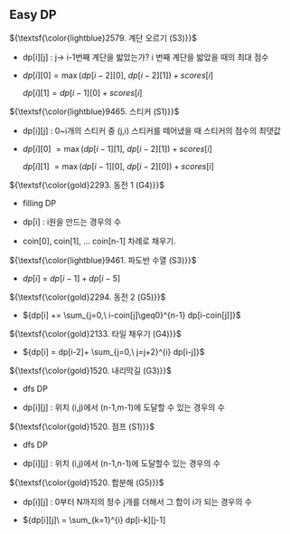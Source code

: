 ## Easy DP
${\textsf{\color{lightblue}2579. 계단 오르기 (S3)}}$

- dp[i][j] : j-> i-1번째 계단을 밟았는가? i 번째 계단을 밟았을 때의 최대 점수

- ${dp[i][0] =  \max(dp[i-2][0],\ dp[i-2][1])+scores[i] }$

  ${dp[i][1] = dp[i-1][0]+scores[i]}$

${\textsf{\color{lightblue}9465. 스티커 (S1)}}$

- dp[i][j] : 0~i개의 스티커 중 (j,i) 스티커를 떼어냈을 때 스티커의 점수의 최댓값

* ${dp[i][0]\ = \max(dp[i-1][1],\ dp[i-2][1])+scores[i]}$

  ${dp[i][1]\ = \max(dp[i-1][0], \ dp[i-2][0])+scores[i]}$


${\textsf{\color{gold}2293. 동전 1 (G4)}}$

- filling DP

- dp[i] : i원을 만드는 경우의 수

- coin[0], coin[1], ... coin[n-1] 차례로 채우기.

${\textsf{\color{lightblue}9461. 파도반 수열 (S3)}}$
  
- ${dp[i]\ =\ dp[i-1]+dp[i-5]}$


${\textsf{\color{gold}2294. 동전 2 (G5)}}$

-  ${dp[i] += \sum_{j=0,\ i-coin[j]\geq0}^{n-1} dp[i-coin[j]]}$

${\textsf{\color{gold}2133. 타일 채우기 (G4)}}$

- ${dp[i] = dp[i-2]+ \sum_{j=0,\ j=j+2}^{i} dp[i-j]}$

${\textsf{\color{gold}1520. 내리막길 (G3)}}$

- dfs DP

- dp[i][j] : 위치 (i,j)에서 (n-1,m-1)에 도달할 수 있는 경우의 수

${\textsf{\color{gold}1520. 점프 (S1)}}$

- dfs DP

- dp[i][j] : 위치 (i,j)에서 (n-1,n-1)에 도달할수 있는 경우의 수

${\textsf{\color{gold}1520. 합분해 (G5)}}$

- dp[i][j] : 0부터 N까지의 정수 j개를 더해서 그 합이 i가 되는 경우의 수

- ${dp[i][j]\ = \sum_{k=1}^{i} dp[i-k][j-1]


